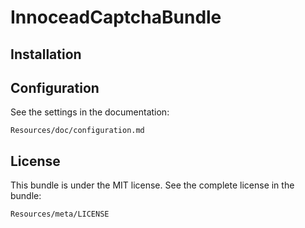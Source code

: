 InnoceadCaptchaBundle
=====================



Installation
------------

Configuration
-------------
See the settings in the documentation:

    Resources/doc/configuration.md

License
-------

This bundle is under the MIT license. See the complete license in the bundle:

    Resources/meta/LICENSE